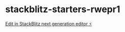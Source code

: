 # stackblitz-starters-rwepr1

[Edit in StackBlitz next generation editor ⚡️](https://stackblitz.com/~/github.com/underthersea/stackblitz-starters-rwepr1)